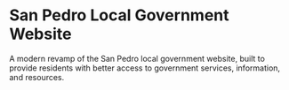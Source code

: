# San Pedro Local Government Website

A modern revamp of the San Pedro local government website, built to provide residents with better access to government services, information, and resources.

